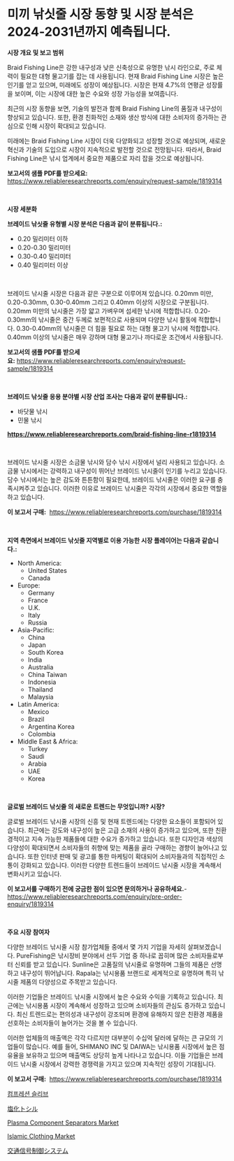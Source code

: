 <p><h1>미끼 낚싯줄 시장 동향 및 시장 분석은 2024-2031년까지 예측됩니다.</h1></p><p><strong>시장 개요 및 보고 범위</strong></p>
<p><p>Braid Fishing Line은 강한 내구성과 낮은 신축성으로 유명한 낚시 라인으로, 주로 체력이 필요한 대형 물고기를 잡는 데 사용됩니다. 현재 Braid Fishing Line 시장은 높은 인기를 얻고 있으며, 미래에도 성장이 예상됩니다. 시장은 현재 4.7%의 연평균 성장률을 보이며, 이는 시장에 대한 높은 수요와 성장 가능성을 보여줍니다. </p><p>최근의 시장 동향을 보면, 기술의 발전과 함께 Braid Fishing Line의 품질과 내구성이 향상되고 있습니다. 또한, 환경 친화적인 소재와 생산 방식에 대한 소비자의 증가하는 관심으로 인해 시장이 확대되고 있습니다. </p><p>미래에는 Braid Fishing Line 시장이 더욱 다양화되고 성장할 것으로 예상되며, 새로운 혁신과 기술의 도입으로 시장이 지속적으로 발전할 것으로 전망됩니다. 따라서, Braid Fishing Line은 낚시 업계에서 중요한 제품으로 자리 잡을 것으로 예상됩니다.</p></p>
<p><strong>보고서의 샘플 PDF를 받으세요:</strong> <a href="https://www.reliableresearchreports.com/enquiry/request-sample/1819314">https://www.reliableresearchreports.com/enquiry/request-sample/1819314</a></p>
<p>&nbsp;</p>
<p><strong>시장 세분화</strong></p>
<p><strong>브레이드 낚싯줄 유형별 시장 분석은 다음과 같이 분류됩니다.:</strong></p>
<p><ul><li>0.20 밀리미터 이하</li><li>0.20-0.30 밀리미터</li><li>0.30-0.40 밀리미터</li><li>0.40 밀리미터 이상</li></ul></p>
<p>&nbsp;</p>
<p><p>브레이드 낚시줄 시장은 다음과 같은 구분으로 이루어져 있습니다. 0.20mm 미만, 0.20-0.30mm, 0.30-0.40mm 그리고 0.40mm 이상의 시장으로 구분됩니다. 0.20mm 미만의 낚시줄은 가장 얇고 가벼우며 섬세한 낚시에 적합합니다. 0.20-0.30mm의 낚시줄은 중간 두께로 보편적으로 사용되며 다양한 낚시 활동에 적합합니다. 0.30-0.40mm의 낚시줄은 더 힘을 필요로 하는 대형 물고기 낚시에 적합합니다. 0.40mm 이상의 낚시줄은 매우 강하며 대형 물고기나 까다로운 조건에서 사용됩니다.</p></p>
<p><strong>보고서의 샘플 PDF를 받으세요:</strong>&nbsp;<a href="https://www.reliableresearchreports.com/enquiry/request-sample/1819314">https://www.reliableresearchreports.com/enquiry/request-sample/1819314</a></p>
<p>&nbsp;</p>
<p><strong> 브레이드 낚싯줄 응용 분야별 시장 산업 조사는 다음과 같이 분류됩니다.:</strong></p>
<p><ul><li>바닷물 낚시</li><li>민물 낚시</li></ul></p>
<p><strong><a href="https://www.reliableresearchreports.com/braid-fishing-line-r1819314">https://www.reliableresearchreports.com/braid-fishing-line-r1819314</a></strong></p>
<p>&nbsp;</p>
<p><p>브레이드 낚시줄 시장은 소금물 낚시와 담수 낚시 시장에서 널리 사용되고 있습니다. 소금물 낚시에서는 강력하고 내구성이 뛰어난 브레이드 낚시줄이 인기를 누리고 있습니다. 담수 낚시에서는 높은 감도와 튼튼함이 필요한데, 브레이드 낚시줄은 이러한 요구를 충족시켜주고 있습니다. 이러한 이유로 브레이드 낚시줄은 각각의 시장에서 중요한 역할을 하고 있습니다.</p></p>
<p><strong>이 보고서 구매:</strong>&nbsp; <a href="https://www.reliableresearchreports.com/purchase/1819314">https://www.reliableresearchreports.com/purchase/1819314</a></p>
<p>&nbsp;</p>
<p><strong>지역 측면에서 브레이드 낚싯줄 지역별로 이용 가능한 시장 플레이어는 다음과 같습니다.:</strong></p>
<p><ul>
    <li>
        North America:
        <ul>
            <li>United States</li>
            <li>Canada</li>
        </ul>
    </li>
    <li>
        Europe:
        <ul>
            <li>Germany</li>
            <li>France</li>
            <li>U.K.</li>
            <li>Italy</li>
            <li>Russia</li>
        </ul>
    </li>
    <li>
        Asia-Pacific:
        <ul>
            <li>China</li>
            <li>Japan</li>
            <li>South Korea</li>
            <li>India</li>
            <li>Australia</li>
            <li>China Taiwan</li>
            <li>Indonesia</li>
            <li>Thailand</li>
            <li>Malaysia</li>
        </ul>
    </li>
    <li>
        Latin America:
        <ul>
            <li>Mexico</li>
            <li>Brazil</li>
            <li>Argentina Korea</li>
            <li>Colombia</li>
        </ul>
    </li>
    <li>
        Middle East & Africa:
        <ul>
            <li>Turkey</li>
            <li>Saudi</li>
            <li>Arabia</li>
            <li>UAE</li>
            <li>Korea</li>
        </ul>
    </li>
    </ul></p>
<p>&nbsp;</p>
<p><strong>글로벌 브레이드 낚싯줄 의 새로운 트렌드는 무엇입니까? 시장?</strong></p>
<p><p>글로벌 브레이드 낚시줄 시장의 신흥 및 현재 트렌드에는 다양한 요소들이 포함되어 있습니다. 최근에는 강도와 내구성이 높은 고급 소재의 사용이 증가하고 있으며, 또한 친환경적이고 지속 가능한 제품들에 대한 수요가 증가하고 있습니다. 또한 디자인과 색상의 다양성이 확대되면서 소비자들의 취향에 맞는 제품을 골라 구매하는 경향이 늘어나고 있습니다. 또한 인터넷 판매 및 광고를 통한 마케팅이 확대되어 소비자들과의 직접적인 소통이 강화되고 있습니다. 이러한 다양한 트렌드들이 브레이드 낚시줄 시장을 계속해서 변화시키고 있습니다.</p></p>
<p><strong>이 보고서를 구매하기 전에 궁금한 점이 있으면 문의하거나 공유하세요.</strong>- <a href="https://www.reliableresearchreports.com/enquiry/pre-order-enquiry/1819314">https://www.reliableresearchreports.com/enquiry/pre-order-enquiry/1819314</a></p>
<p>&nbsp;</p>
<p><strong>주요 시장 참여자</strong></p>
<p><p>다양한 브레이드 낚시줄 시장 참가업체들 중에서 몇 가지 기업을 자세히 살펴보겠습니다. PureFishing은 낚시장비 분야에서 선두 기업 중 하나로 꼽히며 많은 소비자들로부터 신뢰를 받고 있습니다. Sunline은 고품질의 낚시줄로 유명하며 그들의 제품은 선명하고 내구성이 뛰어납니다. Rapala는 낚시용품 브랜드로 세계적으로 유명하며 특히 낚시줄 제품의 다양성으로 주목받고 있습니다.</p><p>이러한 기업들은 브레이드 낚시줄 시장에서 높은 수요와 수익을 기록하고 있습니다. 최근에는 낚시용품 시장이 계속해서 성장하고 있으며 소비자들의 관심도 증가하고 있습니다. 최신 트렌드로는 편의성과 내구성이 강조되며 환경에 유해하지 않은 친환경 제품을 선호하는 소비자들이 늘어가는 것을 볼 수 있습니다.</p><p>이러한 업체들의 매출액은 각각 다르지만 대부분이 수십억 달러에 달하는 큰 규모의 기업들이 많습니다. 예를 들어, SHIMANO INC 및 DAIWA는 낚시용품 시장에서 높은 점유율을 보유하고 있으며 매출액도 상당히 높게 나타나고 있습니다. 이들 기업들은 브레이드 낚시줄 시장에서 강력한 경쟁력을 가지고 있으며 지속적인 성장이 기대됩니다.</p></p>
<p><strong>이 보고서 구매:</strong>&nbsp;&nbsp;<a href="https://www.reliableresearchreports.com/purchase/1819314">https://www.reliableresearchreports.com/purchase/1819314</a></p>
<p><p><a href="https://medium.com/@jesseperry626/%EC%95%95%EC%B6%95-%EC%86%8C%EB%A7%A4-%EC%8B%9C%EC%9E%A5-%EA%B2%BD%EC%9F%81-%EB%B6%84%EC%84%9D-%EC%8B%9C%EC%9E%A5-%EB%8F%99%ED%96%A5-%EB%B0%8F-2031%EB%85%84%EA%B9%8C%EC%A7%80%EC%9D%98-%EC%98%88%EC%B8%A1-a1edbb9f7bd6">컴프레션 슬리브</a></p><p><a href="https://github.com/schmahlson/Market-Research-Report-List-1/blob/main/246379832522.md">塩化トシル</a></p><p><a href="https://meowing-lemming-dd3.notion.site/Plasma-Component-Separators-Market-Size-CAGR-Trends-2024-2030-122da23423434a87898d826f007a204a">Plasma Component Separators Market</a></p><p><a href="https://www.linkedin.com/pulse/islamic-clothing-market-research-report-its-history-forecast-ko7ce?trackingId=yPXe9ZbeWOOjpNKzhw3BbQ%3D%3D">Islamic Clothing Market</a></p><p><a href="https://medium.com/@reyeshowell655/%E6%AC%A1%E3%81%AE%E6%96%87%E3%82%92%E6%97%A5%E6%9C%AC%E8%AA%9E%E3%81%AB%E7%BF%BB%E8%A8%B3%E3%81%97%E3%81%A6%E3%81%8F%E3%81%A0%E3%81%95%E3%81%84-%E4%BA%A4%E9%80%9A%E4%BF%A1%E5%8F%B7%E5%88%B6%E5%BE%A1%E3%82%B7%E3%82%B9%E3%83%86%E3%83%A0%E5%B8%82%E5%A0%B4%E3%81%AE%E6%B4%9E%E5%AF%9F-%E5%B8%82%E5%A0%B4%E5%8B%95%E5%90%91-%E6%88%90%E9%95%B7-2024%E5%B9%B4%E3%81%8B%E3%82%892031%E5%B9%B4%E3%81%BE%E3%81%A7%E3%81%AE%E4%BA%88%E6%B8%AC-1d91e01ba32d">交通信号制御システム</a></p></p>